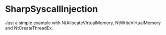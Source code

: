 # SharpSyscallInjection
 
Just a simple example with NtAllocateVirtualMemory, NtWriteVirtualMemory and NtCreateThreadEx.